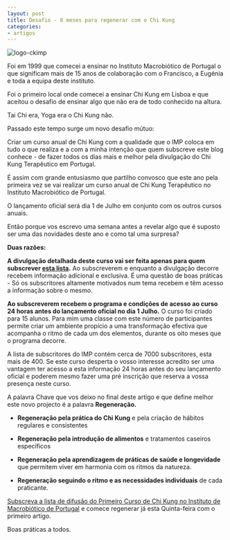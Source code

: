 ```yaml
---
layout: post
title: Desafio - 8 meses para regenerar com o Chi Kung 
categories:
- artigos
--- 
```


![logo-ckimp](http://devagar.org/imagens/logo-ckimp.jpg)

Foi em 1999 que comecei a ensinar no Instituto Macrobiótico de Portugal o que significam mais de 15 anos de colaboração com o Francisco, a Eugénia e toda a equipa deste instituto. 

Foi o primeiro local onde comecei a ensinar Chi Kung em Lisboa e que aceitou o desafio de ensinar algo que não era de todo conhecido na altura. 

Tai Chi era, Yoga era o Chi Kung não. 

Passado este tempo surge um novo desafio mútuo: 

Criar um curso anual de Chi Kung com a qualidade que o IMP coloca em tudo o que realiza e a com a minha intenção que quem subscreve este blog conhece - de fazer todos os dias mais e melhor pela divulgação do Chi Kung Terapêutico em Portugal.

É assim com grande entusiasmo que partilho convosco que este ano pela primeira vez se vai realizar um curso anual de Chi Kung Terapêutico no Instituto Macrobiótico de Portugal.

O lançamento oficial será dia 1 de Julho em conjunto com os outros cursos anuais. 

Então porque vos escrevo uma semana antes a revelar algo que é suposto ser uma das novidades deste ano e como tal uma surpresa?

**Duas razões:**

**A divulgação detalhada deste curso vai ser feita apenas para quem  subscrever [esta lista](http://eepurl.com/XgxBr).** Ao subscreverem e enquanto a divulgação decorre recebem informação adicional e exclusiva. É uma questão de boas práticas - Só os subscritores altamente motivados num tema recebem e têm acesso a informação sobre o mesmo.

**Ao subscreverem recebem o programa e condições de acesso ao curso 24 horas antes do lançamento oficial no dia 1 Julho.** O curso foi criado para 15 alunos. Para mim uma classe com este número de participantes permite criar um ambiente propício a uma transformação efectiva que acompanha o ritmo de cada um dos elementos, durante os oito meses que o programa decorre.

A lista de subscritores do IMP contém cerca de 7000 subscritores, esta mais de 400. Se este curso desperta o vosso interesse acredito ser uma vantagem ter acesso a esta informação 24 horas antes do seu lançamento oficial e poderem mesmo fazer uma pré inscrição que reserva a vossa presença neste curso. 

A palavra Chave que vos deixo no final deste artigo e que define melhor este novo projecto é a palavra **Regeneração.**

+ **Regeneração pela prática do Chi Kung** e pela criação de hábitos regulares e consistentes

+ **Regeneração pela introdução de alimentos** e tratamentos caseiros específicos

+ **Regeneração pela aprendizagem de práticas de saúde e longevidade** que permitem viver em harmonia com os ritmos da natureza.

+ **Regeneração seguindo o ritmo e as necessidades individuais** de cada praticante.

[Subscreva a lista de difusão do Primeiro Curso de Chi Kung no Instituto de Macrobiótico de Portugal](http://eepurl.com/XgxBr) e comece regenerar já esta Quinta-feira com o primeiro artigo.

Boas práticas a todos.

